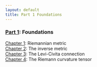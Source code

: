 ```yaml
---
layout: default
title: Part 1 Foundations
---
```


<h3><a href="/part-1-foundations/">Part 1</a>: Foundations</h3>

<a href="/part-1-foundations/riemannian-metric.html">Chapter 1<a/>: Riemannian metric
<br>
<a href="/part-1-foundations/inverse-metric.html">Chapter 2<a/>: The inverse metric
<br>
<a href="/part-1-foundations/levi-civita-connection.html">Chapter 3<a/>: The Levi-Civita connection
<br>
<a href="/part-1-foundations/riemann-curvature-tensor.html">Chapter 4<a/>: The Riemann curvature tensor

